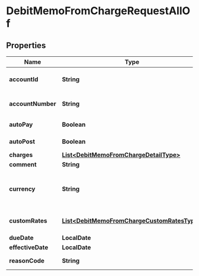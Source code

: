 

# DebitMemoFromChargeRequestAllOf


## Properties

| Name | Type | Description | Notes |
|------------ | ------------- | ------------- | -------------|
|**accountId** | **String** | The ID of the account associated with the debit memo.  **Note**: When creating debit memos from product rate plan charges, you must specify &#x60;accountNumber&#x60;, &#x60;accountId&#x60;, or both in the request body. If both fields are specified, they must correspond to the same account.  |  [optional] |
|**accountNumber** | **String** | The number of the account associated with the debit memo.  **Note**: When creating debit memos from product rate plan charges, you must specify &#x60;accountNumber&#x60;, &#x60;accountId&#x60;, or both in the request body. If both fields are specified, they must correspond to the same account.  |  [optional] |
|**autoPay** | **Boolean** | Whether debit memos are automatically picked up for processing in the corresponding payment run.   By default, debit memos are automatically picked up for processing in the corresponding payment run.  |  [optional] |
|**autoPost** | **Boolean** | Whether to automatically post the debit memo after it is created.   Setting this field to &#x60;true&#x60;, you do not need to separately call the [Post a debit memo](https://developer.zuora.com/api-references/api/operation/PUT_PostDebitMemo) operation to post the debit memo.  |  [optional] |
|**charges** | [**List&lt;DebitMemoFromChargeDetailType&gt;**](DebitMemoFromChargeDetailType.md) | Container for product rate plan charges. The maximum number of items is 1,000.  |  [optional] |
|**comment** | **String** | Comments about the debit memo.  |  [optional] |
|**currency** | **String** | The code of a currency as defined in Billing Settings through the Zuora UI.  If you do not specify a currency during debit memo creation, the default account currency is applied. The currency that you specify in the request must be configured and activated in Billing Settings. **Note**: This field is available only if you have the &lt;a href&#x3D;\&quot;https://knowledgecenter.zuora.com/Zuora_Billing/Bill_your_customers/Flexible_Billing/Multiple_Currencies\&quot; target&#x3D;\&quot;_blank\&quot;&gt;Multiple Currencies&lt;/a&gt; feature enabled.  |  [optional] |
|**customRates** | [**List&lt;DebitMemoFromChargeCustomRatesType&gt;**](DebitMemoFromChargeCustomRatesType.md) | It contains Home currency and Reporting currency custom rates currencies. The maximum number of items is 2 (you can pass the Home currency item or Reporting currency item or both).  **Note**: The API custom rate feature is permission controlled.  |  [optional] |
|**dueDate** | **LocalDate** | The date by which the payment for the debit memo is due, in &#x60;yyyy-mm-dd&#x60; format.  |  [optional] |
|**effectiveDate** | **LocalDate** | The date when the debit memo takes effect.  |  [optional] |
|**reasonCode** | **String** | A code identifying the reason for the transaction. The value must be an existing reason code or empty. If you do not specify a value, Zuora uses the default reason code.  |  [optional] |



